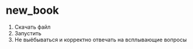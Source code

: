 # new_book
1. Скачать файл
2. Запустить 
3. Не выёбываться и корректно отвечать на всплывающие вопросы

